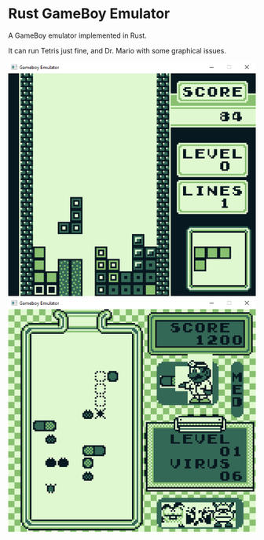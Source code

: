 
# Rust GameBoy Emulator

A GameBoy emulator implemented in Rust.

It can run Tetris just fine, and Dr. Mario with some graphical issues.

![Tetris](screenshots/tetris.png "Tetris")
![Dr. Mario](screenshots/dr_mario.png "Dr. Mario")

